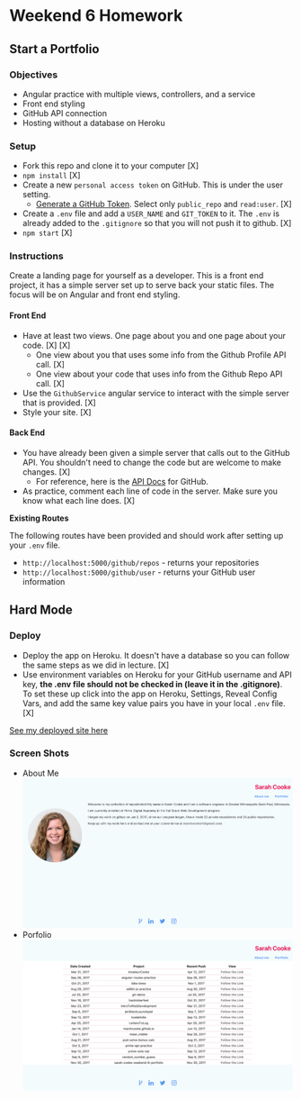 # Weekend 6 Homework
## Start a Portfolio

### Objectives
- Angular practice with multiple views, controllers, and a service
- Front end styling
- GitHub API connection
- Hosting without a database on Heroku

### Setup

- Fork this repo and clone it to your computer [X]
- `npm install` [X]
- Create a new `personal access token` on GitHub. This is under the user setting.
	- [Generate a GitHub Token](https://github.com/settings/tokens). Select only `public_repo` and `read:user`. [X]
- Create a `.env` file and add a `USER_NAME` and `GIT_TOKEN` to it. The `.env` is already added to the `.gitignore` so that you will not push it to github. [X]
- `npm start` [X]

### Instructions

Create a landing page for yourself as a developer. This is a front end project, it has a simple server set up to serve back your static files. The focus will be on Angular and front end styling.

#### Front End
- Have at least two views. One page about you and one page about your code. [X] [X]
  - One view about you that uses some info from the Github Profile API call. [X]
  - One view about your code that uses info from the Github Repo API call. [X]
- Use the `GithubService` angular service to interact with the simple server that is provided. [X] 
- Style your site. [X]

#### Back End
- You have already been given a simple server that calls out to the GitHub API. You shouldn't need to change the code but are welcome to make changes. [X]
	- For reference, here is the [API Docs](https://developer.github.com/v3/) for GitHub.
- As practice, comment each line of code in the server. Make sure you know what each line does. [X] 

**Existing Routes**

The following routes have been provided and should work after setting up your `.env` file.

- `http://localhost:5000/github/repos` - returns your repositories
- `http://localhost:5000/github/user` - returns your GitHub user information

## Hard Mode

### Deploy
- Deploy the app on Heroku. It doesn't have a database so you can follow the same steps as we did in lecture. [X]
- Use environment variables on Heroku for your GitHub username and API key, **the .env file should not be checked in (leave it in the .gitignore)**. To set these up click into the app on Heroku, Settings, Reveal Config Vars, and add the same key value pairs you have in your local `.env` file. [X]

[See my deployed site here](https://sarah-cooke-porfolio.herokuapp.com/#/)

### Screen Shots
- About Me
![About Me](/public/images/screenshot1.png "About Me")
- Porfolio
![Portfolio](/public/images/screenshot2.png "Portfolio")
